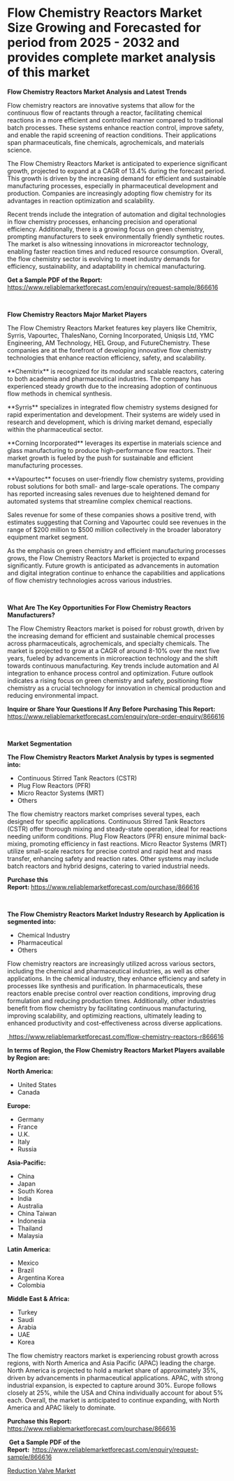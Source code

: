 <p><h1>Flow Chemistry Reactors Market Size Growing and Forecasted for period from 2025 - 2032 and provides complete market analysis of this market</h1></p><p><strong>Flow Chemistry Reactors Market Analysis and Latest Trends</strong></p>
<p><p>Flow chemistry reactors are innovative systems that allow for the continuous flow of reactants through a reactor, facilitating chemical reactions in a more efficient and controlled manner compared to traditional batch processes. These systems enhance reaction control, improve safety, and enable the rapid screening of reaction conditions. Their applications span pharmaceuticals, fine chemicals, agrochemicals, and materials science.</p><p>The Flow Chemistry Reactors Market is anticipated to experience significant growth, projected to expand at a CAGR of 13.4% during the forecast period. This growth is driven by the increasing demand for efficient and sustainable manufacturing processes, especially in pharmaceutical development and production. Companies are increasingly adopting flow chemistry for its advantages in reaction optimization and scalability.</p><p>Recent trends include the integration of automation and digital technologies in flow chemistry processes, enhancing precision and operational efficiency. Additionally, there is a growing focus on green chemistry, prompting manufacturers to seek environmentally friendly synthetic routes. The market is also witnessing innovations in microreactor technology, enabling faster reaction times and reduced resource consumption. Overall, the flow chemistry sector is evolving to meet industry demands for efficiency, sustainability, and adaptability in chemical manufacturing.</p></p>
<p><strong>Get a Sample PDF of the Report:&nbsp;</strong> <a href="https://www.reliablemarketforecast.com/enquiry/request-sample/866616?utm_campaign=2392&utm_medium=2&utm_source=Github&utm_content=ia&utm_term=19022025&utm_id=flow-chemistry-reactors">https://www.reliablemarketforecast.com/enquiry/request-sample/866616</a></p>
<p>&nbsp;</p>
<p><strong>Flow Chemistry Reactors Major Market Players</strong></p>
<p><p>The Flow Chemistry Reactors Market features key players like Chemitrix, Syrris, Vapourtec, ThalesNano, Corning Incorporated, Uniqsis Ltd, YMC Engineering, AM Technology, HEL Group, and FutureChemistry. These companies are at the forefront of developing innovative flow chemistry technologies that enhance reaction efficiency, safety, and scalability.</p><p>**Chemitrix** is recognized for its modular and scalable reactors, catering to both academia and pharmaceutical industries. The company has experienced steady growth due to the increasing adoption of continuous flow methods in chemical synthesis.</p><p>**Syrris** specializes in integrated flow chemistry systems designed for rapid experimentation and development. Their systems are widely used in research and development, which is driving market demand, especially within the pharmaceutical sector.</p><p>**Corning Incorporated** leverages its expertise in materials science and glass manufacturing to produce high-performance flow reactors. Their market growth is fueled by the push for sustainable and efficient manufacturing processes.</p><p>**Vapourtec** focuses on user-friendly flow chemistry systems, providing robust solutions for both small- and large-scale operations. The company has reported increasing sales revenues due to heightened demand for automated systems that streamline complex chemical reactions.</p><p>Sales revenue for some of these companies shows a positive trend, with estimates suggesting that Corning and Vapourtec could see revenues in the range of $200 million to $500 million collectively in the broader laboratory equipment market segment.</p><p>As the emphasis on green chemistry and efficient manufacturing processes grows, the Flow Chemistry Reactors Market is projected to expand significantly. Future growth is anticipated as advancements in automation and digital integration continue to enhance the capabilities and applications of flow chemistry technologies across various industries.</p></p>
<p>&nbsp;</p>
<p><strong>What Are The Key Opportunities For Flow Chemistry Reactors Manufacturers?</strong></p>
<p><p>The Flow Chemistry Reactors market is poised for robust growth, driven by the increasing demand for efficient and sustainable chemical processes across pharmaceuticals, agrochemicals, and specialty chemicals. The market is projected to grow at a CAGR of around 8-10% over the next five years, fueled by advancements in microreaction technology and the shift towards continuous manufacturing. Key trends include automation and AI integration to enhance process control and optimization. Future outlook indicates a rising focus on green chemistry and safety, positioning flow chemistry as a crucial technology for innovation in chemical production and reducing environmental impact.</p></p>
<p><strong>Inquire or Share Your Questions If Any Before Purchasing This Report:</strong> <a href="https://www.reliablemarketforecast.com/enquiry/pre-order-enquiry/866616?utm_campaign=2392&utm_medium=2&utm_source=Github&utm_content=ia&utm_term=19022025&utm_id=flow-chemistry-reactors">https://www.reliablemarketforecast.com/enquiry/pre-order-enquiry/866616</a></p>
<p>&nbsp;</p>
<p><strong>Market Segmentation</strong></p>
<p><strong>The Flow Chemistry Reactors Market Analysis by types is segmented into:</strong></p>
<p><ul><li>Continuous Stirred Tank Reactors (CSTR)</li><li>Plug Flow Reactors (PFR)</li><li>Micro Reactor Systems (MRT)</li><li>Others</li></ul></p>
<p><p>The flow chemistry reactors market comprises several types, each designed for specific applications. Continuous Stirred Tank Reactors (CSTR) offer thorough mixing and steady-state operation, ideal for reactions needing uniform conditions. Plug Flow Reactors (PFR) ensure minimal back-mixing, promoting efficiency in fast reactions. Micro Reactor Systems (MRT) utilize small-scale reactors for precise control and rapid heat and mass transfer, enhancing safety and reaction rates. Other systems may include batch reactors and hybrid designs, catering to varied industrial needs.</p></p>
<p><strong>Purchase this Report:&nbsp;</strong><a href="https://www.reliablemarketforecast.com/purchase/866616?utm_campaign=2392&utm_medium=2&utm_source=Github&utm_content=ia&utm_term=19022025&utm_id=flow-chemistry-reactors">https://www.reliablemarketforecast.com/purchase/866616</a></p>
<p>&nbsp;</p>
<p><strong>The Flow Chemistry Reactors Market Industry Research by Application is segmented into:</strong></p>
<p><ul><li>Chemical Industry</li><li>Pharmaceutical</li><li>Others</li></ul></p>
<p><p>Flow chemistry reactors are increasingly utilized across various sectors, including the chemical and pharmaceutical industries, as well as other applications. In the chemical industry, they enhance efficiency and safety in processes like synthesis and purification. In pharmaceuticals, these reactors enable precise control over reaction conditions, improving drug formulation and reducing production times. Additionally, other industries benefit from flow chemistry by facilitating continuous manufacturing, improving scalability, and optimizing reactions, ultimately leading to enhanced productivity and cost-effectiveness across diverse applications.</p></p>
<p><a href="https://www.reliablemarketforecast.com/flow-chemistry-reactors-r866616?utm_campaign=2392&utm_medium=2&utm_source=Github&utm_content=ia&utm_term=19022025&utm_id=flow-chemistry-reactors">&nbsp;https://www.reliablemarketforecast.com/flow-chemistry-reactors-r866616</a></p>
<p><strong>In terms of Region, the Flow Chemistry Reactors Market Players available by Region are:</strong></p>
<p>
    <p> <strong> North America: </strong>
        <ul>
            <li>United States</li>
            <li>Canada</li>
        </ul>
        </p> 
    <p> <strong> Europe: </strong>
        <ul>
            <li>Germany</li>
            <li>France</li>
            <li>U.K.</li>
            <li>Italy</li>
            <li>Russia</li>
        </ul>
        </p> 
    <p> <strong> Asia-Pacific: </strong>
        <ul>
            <li>China</li>
            <li>Japan</li>
            <li>South Korea</li>
            <li>India</li>
            <li>Australia</li>
            <li>China Taiwan</li>
            <li>Indonesia</li>
            <li>Thailand</li>
            <li>Malaysia</li>
        </ul>
        </p> 
    <p> <strong> Latin America: </strong>
        <ul>
            <li>Mexico</li>
            <li>Brazil</li>
            <li>Argentina Korea</li>
            <li>Colombia</li>
        </ul>
        </p> 
    <p> <strong> Middle East & Africa: </strong>
        <ul>
            <li>Turkey</li>
            <li>Saudi</li>
            <li>Arabia</li>
            <li>UAE</li>
            <li>Korea</li>
        </ul>
    </p>
    </p>
<p><p>The flow chemistry reactors market is experiencing robust growth across regions, with North America and Asia Pacific (APAC) leading the charge. North America is projected to hold a market share of approximately 35%, driven by advancements in pharmaceutical applications. APAC, with strong industrial expansion, is expected to capture around 30%. Europe follows closely at 25%, while the USA and China individually account for about 5% each. Overall, the market is anticipated to continue expanding, with North America and APAC likely to dominate.</p></p>
<p><strong>Purchase this Report: </strong><a href="https://www.reliablemarketforecast.com/purchase/866616?utm_campaign=2392&utm_medium=2&utm_source=Github&utm_content=ia&utm_term=19022025&utm_id=flow-chemistry-reactors">https://www.reliablemarketforecast.com/purchase/866616</a></p>
<p>&nbsp;<strong>Get a Sample PDF of the Report:&nbsp;&nbsp;</strong><a href="https://www.reliablemarketforecast.com/enquiry/request-sample/866616?utm_campaign=2392&utm_medium=2&utm_source=Github&utm_content=ia&utm_term=19022025&utm_id=flow-chemistry-reactors">https://www.reliablemarketforecast.com/enquiry/request-sample/866616</a></p>
<p><strong></strong></p>
<p><p><a href="https://github.com/tanekacalderon743/Market-Research-Report-List-1/blob/main/reduction-valve-market.md?utm_campaign=2392&utm_medium=2&utm_source=Github&utm_content=ia&utm_term=19022025&utm_id=flow-chemistry-reactors">Reduction Valve Market</a></p></p>